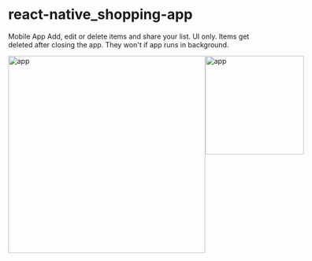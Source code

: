 # react-native_shopping-app
Mobile App
Add, edit or delete items and share your list. UI only. Items get deleted after closing the app. They won't if app runs in background.

<div style="display: flex; flexDirection: row; width: 100%; justifyContent: flexStart">
<img src="https://github.com/zelmaru/react-native_shopping-app/blob/main/Shopping-app-screenshot.jpg?raw=true" height="400px" width="auto" alt="app"></img>
<img src="https://github.com/zelmaru/react-native_shopping-app/blob/main/ExpoQRCode_ShoppingList.png?raw=true" height="200px" width="auto" alt="app"></img>
</div>
